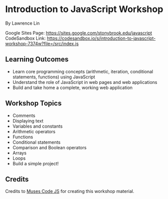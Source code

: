 # Introduction to JavaScript Workshop

By Lawrence Lin

Google Sites Page: https://sites.google.com/stonybrook.edu/javascript
CodeSandbox Link: https://codesandbox.io/s/introduction-to-javascript-workshop-7374w?file=/src/index.js

## Learning Outcomes

- Learn core programming concepts (arithmetic, iteration, conditional statements, functions) using JavaScript
- Understand the role of JavaScript in web pages and web applications
- Build and take home a complete, working web application

## Workshop Topics

- Comments
- Displaying text
- Variables and constants
- Arithmetic operators
- Functions
- Conditional statements
- Comparison and Boolean operators
- Arrays
- Loops
- Build a simple project!

## Credits

Credits to [Muses Code JS](https://github.com/muses-code-js) for creating this workshop material.
